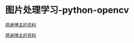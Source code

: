 ﻿图片处理学习-python-opencv
=====

[感谢博主的资料](https://blog.csdn.net/on2way/article/details/46801063)  

[感谢博主的资料](https://blog.csdn.net/sunny2038/article/category/904451)  